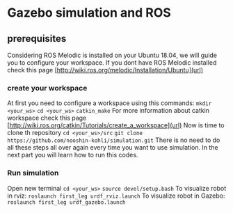 # Gazebo simulation and ROS
## prerequisites
Considering ROS Melodic is installed on your Ubuntu 18.04, we will guide you to configure your workspace.
If you dont have ROS Melodic installed check this page [http://wiki.ros.org/melodic/Installation/Ubuntu](url)
### create your workspace
At first you need to configure a workspace using this commands:
`mkdir <your_ws>`
`cd <your_ws>`
`catkin_make`
For more information about catkin workspace check this page [http://wiki.ros.org/catkin/Tutorials/create_a_workspace](url)
Now is time to clone th repository
`cd <your_ws>/src`
`git clone https://github.com/nooshin-kohli/simulation.git`
There is no need to do all these steps all over again every time you want to use simulation. In the next part you will learn how to run this codes.
### Run simulation
Open new terminal
`cd <your_ws>`
`source devel/setup.bash`
To visualize robot in rviz: 
`roslaunch first_leg urdf_rviz.launch`
To visualize robot in Gazebo:
`roslaunch first_leg urdf_gazebo.launch`

